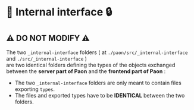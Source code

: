 # 🔗 Internal interface 🔒

## ⚠️ DO NOT MODIFY ⚠️

The two `_internal-interface` folders ( at `./paon/src/_internal-interface` and `./src/_internal-interface` )\
are two identical folders defining the types of the objects exchanged between the **server part of Paon** and the **frontend part of Paon** :
- The two `_internal-interface` folders are only meant to contain files exporting `types`.
- The files and exported types have to be **IDENTICAL** between the two folders.
